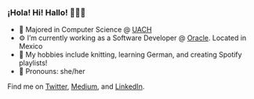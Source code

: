 ### ¡Hola! Hi! Hallo! 👩🏻‍💻

- 👾    Majored in Computer Science @ [UACH](https://www.uach.mx)
- ⚙️    I’m currently working as a Software Developer @ [Oracle](https://www.oracle.com). Located in Mexico
- 🧶    My hobbies include knitting, learning German, and creating Spotify playlists! 
- 👻    Pronouns: she/her


Find me on [Twitter](https://twitter.com/devjuliet), [Medium](https://devjuliet.medium.com), and [LinkedIn](https://www.linkedin.com/in/devjuliet/).
